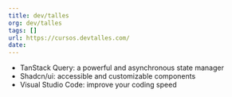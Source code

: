 ```yaml
---
title: dev/talles
org: dev/talles
tags: []
url: https://cursos.devtalles.com/
date: 
---
```


* TanStack Query: a powerful and asynchronous state manager
* Shadcn/ui: accessible and customizable components
* Visual Studio Code: improve your coding speed
